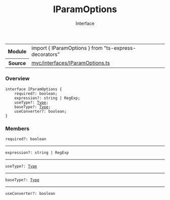 <header class="symbol-info-header">    <h1 id="iparamoptions">IParamOptions</h1>    <label class="symbol-info-type-label interface">Interface</label>      </header>
<section class="symbol-info">      <table class="is-full-width">        <tbody>        <tr>          <th>Module</th>          <td>            <div class="lang-typescript">                <span class="token keyword">import</span> { IParamOptions }                 <span class="token keyword">from</span>                 <span class="token string">"ts-express-decorators"</span>                            </div>          </td>        </tr>        <tr>          <th>Source</th>          <td>            <a href="https://github.com/Romakita/ts-express-decorators/blob/v2.0.1/src/mvc/interfaces/IParamOptions.ts#L0-L0">                mvc/interfaces/IParamOptions.ts            </a>        </td>        </tr>                </tbody>      </table>    </section>

### Overview

<pre><code class="typescript-lang"><span class="token keyword">interface</span> IParamOptions<T> <span class="token punctuation">{</span>
    required?<span class="token punctuation">:</span> <span class="token keyword">boolean</span><span class="token punctuation">;</span>
    expression?<span class="token punctuation">:</span> <span class="token keyword">string</span> | RegExp<span class="token punctuation">;</span>
    useType?<span class="token punctuation">:</span> <a href="#api/common/core/type"><span class="token">Type</span></a><T><span class="token punctuation">;</span>
    baseType?<span class="token punctuation">:</span> <a href="#api/common/core/type"><span class="token">Type</span></a><T><span class="token punctuation">;</span>
    useConverter?<span class="token punctuation">:</span> <span class="token keyword">boolean</span><span class="token punctuation">;</span>
<span class="token punctuation">}</span></code></pre>

### Members

<div class="method-overview"><pre><code class="typescript-lang">required?<span class="token punctuation">:</span> <span class="token keyword">boolean</span></code></pre></div>
<hr />
<div class="method-overview"><pre><code class="typescript-lang">expression?<span class="token punctuation">:</span> <span class="token keyword">string</span> | RegExp</code></pre></div>
<hr />
<div class="method-overview"><pre><code class="typescript-lang">useType?<span class="token punctuation">:</span> <a href="#api/common/core/type"><span class="token">Type</span></a><T></code></pre></div>
<hr />
<div class="method-overview"><pre><code class="typescript-lang">baseType?<span class="token punctuation">:</span> <a href="#api/common/core/type"><span class="token">Type</span></a><T></code></pre></div>
<hr />
<div class="method-overview"><pre><code class="typescript-lang">useConverter?<span class="token punctuation">:</span> <span class="token keyword">boolean</span></code></pre></div>

